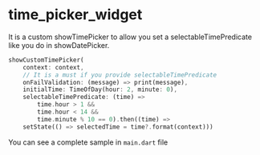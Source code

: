 # time_picker_widget

It is a custom showTimePicker to allow you set a selectableTimePredicate like you do in showDatePicker.

```dart
showCustomTimePicker(
    context: context,
    // It is a must if you provide selectableTimePredicate
    onFailValidation: (message) => print(message),
    initialTime: TimeOfDay(hour: 2, minute: 0),
    selectableTimePredicate: (time) =>
        time.hour > 1 &&
        time.hour < 14 &&
        time.minute % 10 == 0).then((time) =>
    setState(() => selectedTime = time?.format(context)))
```

You can see a complete sample in `main.dart` file